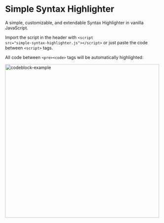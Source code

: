 # Simple Syntax Highlighter
A simple, customizable, and extendable Syntax Highlighter in vanilla JavaScript.

Import the script in the header with <code>&lt;script src=&quot;simple-syntax-highlighter.js&quot;&gt;&lt;/script&gt;</code> or just paste the code between <code>&lt;script&gt;</code> tags.

All code between <code>&lt;pre&gt;&lt;code&gt;</code> tags will be automatically highlighted:

<img src="https://github.com/user-attachments/assets/cf947cda-47a4-4f32-b767-7e0ddc05e8c0" alt="codeblock-example" width="500"/>
